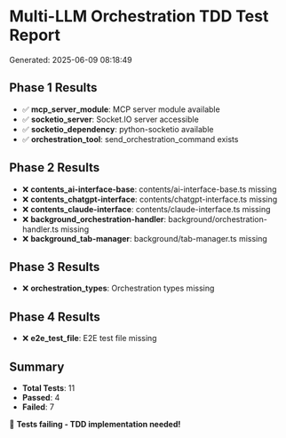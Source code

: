 # Multi-LLM Orchestration TDD Test Report
Generated: 2025-06-09 08:18:49

## Phase 1 Results

- ✅ **mcp_server_module**: MCP server module available
- ✅ **socketio_server**: Socket.IO server accessible
- ✅ **socketio_dependency**: python-socketio available
- ✅ **orchestration_tool**: send_orchestration_command exists

## Phase 2 Results

- ❌ **contents_ai-interface-base**: contents/ai-interface-base.ts missing
- ❌ **contents_chatgpt-interface**: contents/chatgpt-interface.ts missing
- ❌ **contents_claude-interface**: contents/claude-interface.ts missing
- ❌ **background_orchestration-handler**: background/orchestration-handler.ts missing
- ❌ **background_tab-manager**: background/tab-manager.ts missing

## Phase 3 Results

- ❌ **orchestration_types**: Orchestration types missing

## Phase 4 Results

- ❌ **e2e_test_file**: E2E test file missing

## Summary

- **Total Tests**: 11
- **Passed**: 4
- **Failed**: 7

🔧 **Tests failing - TDD implementation needed!**